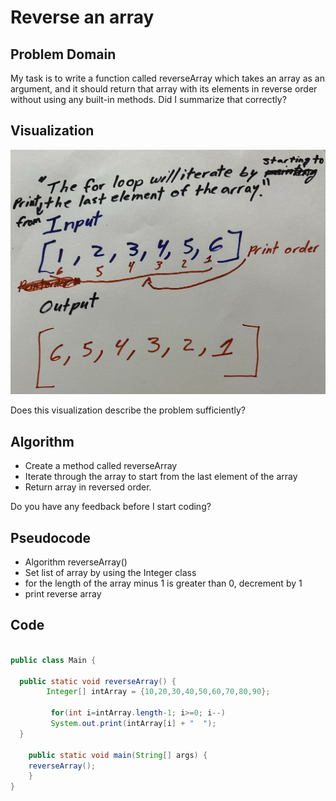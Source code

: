# Reverse an array

## Problem Domain

My task is to write a function called reverseArray which takes an array as an argument, and it should return that array with its elements in reverse order without using any built-in methods. Did I summarize that correctly?

## Visualization

![Visualization](wb1.png)

Does this visualization describe the problem sufficiently?

## Algorithm

- Create a method called reverseArray
- Iterate through the array to start from the last element of the array
- Return array in reversed order.

Do you have any feedback before I start coding?

## Pseudocode

- Algorithm reverseArray()
- Set list of array by using the Integer class
- for the length of the array minus 1 is greater than 0, decrement by 1
- print  reverse array

## Code

``` Java

public class Main {

  public static void reverseArray() {
        Integer[] intArray = {10,20,30,40,50,60,70,80,90};

         for(int i=intArray.length-1; i>=0; i--)
         System.out.print(intArray[i] + "  ");
  }

    public static void main(String[] args) {
    reverseArray();
    }
}

```
